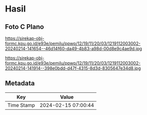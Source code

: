 # Hasil

## Foto C Plano

https://sirekap-obj-formc.kpu.go.id/e93e/pemilu/ppwp/12/19/11/20/03/1219112003002-20240214-141654--46d14f60-da49-4b83-a98d-00d8e9c4ae9d.jpg

https://sirekap-obj-formc.kpu.go.id/e93e/pemilu/ppwp/12/19/11/20/03/1219112003002-20240214-141914--398e0bdd-d47f-4315-8d3d-8305647e34d8.jpg


## Metadata

| Key        | Value               |
| ---------- | ------------------- |
| Time Stamp | 2024-02-15 07:00:44 |



